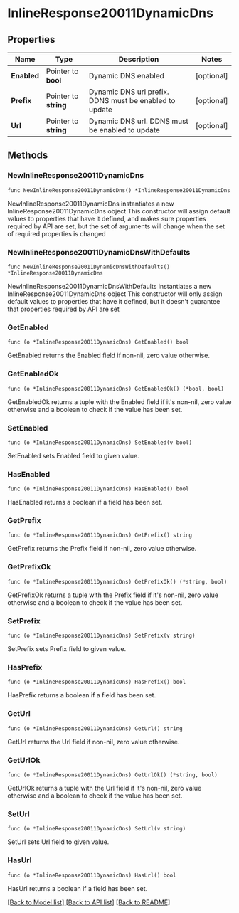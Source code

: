 # InlineResponse20011DynamicDns

## Properties

Name | Type | Description | Notes
------------ | ------------- | ------------- | -------------
**Enabled** | Pointer to **bool** | Dynamic DNS enabled | [optional] 
**Prefix** | Pointer to **string** | Dynamic DNS url prefix. DDNS must be enabled to update | [optional] 
**Url** | Pointer to **string** | Dynamic DNS url. DDNS must be enabled to update | [optional] 

## Methods

### NewInlineResponse20011DynamicDns

`func NewInlineResponse20011DynamicDns() *InlineResponse20011DynamicDns`

NewInlineResponse20011DynamicDns instantiates a new InlineResponse20011DynamicDns object
This constructor will assign default values to properties that have it defined,
and makes sure properties required by API are set, but the set of arguments
will change when the set of required properties is changed

### NewInlineResponse20011DynamicDnsWithDefaults

`func NewInlineResponse20011DynamicDnsWithDefaults() *InlineResponse20011DynamicDns`

NewInlineResponse20011DynamicDnsWithDefaults instantiates a new InlineResponse20011DynamicDns object
This constructor will only assign default values to properties that have it defined,
but it doesn't guarantee that properties required by API are set

### GetEnabled

`func (o *InlineResponse20011DynamicDns) GetEnabled() bool`

GetEnabled returns the Enabled field if non-nil, zero value otherwise.

### GetEnabledOk

`func (o *InlineResponse20011DynamicDns) GetEnabledOk() (*bool, bool)`

GetEnabledOk returns a tuple with the Enabled field if it's non-nil, zero value otherwise
and a boolean to check if the value has been set.

### SetEnabled

`func (o *InlineResponse20011DynamicDns) SetEnabled(v bool)`

SetEnabled sets Enabled field to given value.

### HasEnabled

`func (o *InlineResponse20011DynamicDns) HasEnabled() bool`

HasEnabled returns a boolean if a field has been set.

### GetPrefix

`func (o *InlineResponse20011DynamicDns) GetPrefix() string`

GetPrefix returns the Prefix field if non-nil, zero value otherwise.

### GetPrefixOk

`func (o *InlineResponse20011DynamicDns) GetPrefixOk() (*string, bool)`

GetPrefixOk returns a tuple with the Prefix field if it's non-nil, zero value otherwise
and a boolean to check if the value has been set.

### SetPrefix

`func (o *InlineResponse20011DynamicDns) SetPrefix(v string)`

SetPrefix sets Prefix field to given value.

### HasPrefix

`func (o *InlineResponse20011DynamicDns) HasPrefix() bool`

HasPrefix returns a boolean if a field has been set.

### GetUrl

`func (o *InlineResponse20011DynamicDns) GetUrl() string`

GetUrl returns the Url field if non-nil, zero value otherwise.

### GetUrlOk

`func (o *InlineResponse20011DynamicDns) GetUrlOk() (*string, bool)`

GetUrlOk returns a tuple with the Url field if it's non-nil, zero value otherwise
and a boolean to check if the value has been set.

### SetUrl

`func (o *InlineResponse20011DynamicDns) SetUrl(v string)`

SetUrl sets Url field to given value.

### HasUrl

`func (o *InlineResponse20011DynamicDns) HasUrl() bool`

HasUrl returns a boolean if a field has been set.


[[Back to Model list]](../README.md#documentation-for-models) [[Back to API list]](../README.md#documentation-for-api-endpoints) [[Back to README]](../README.md)


